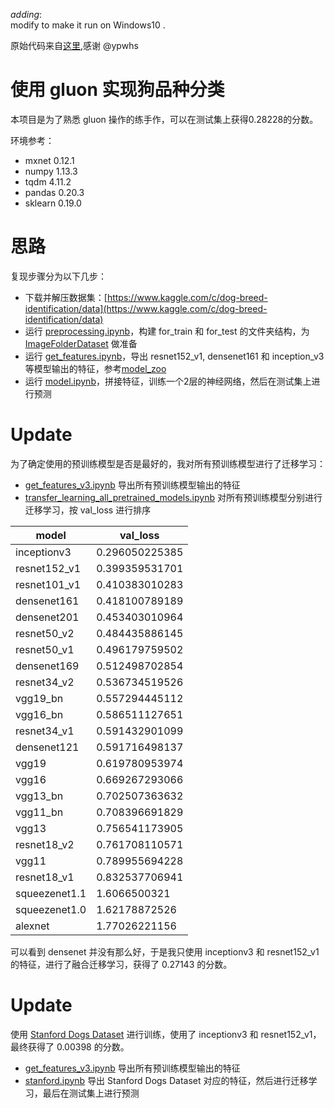 *adding*:  
modify to make it run on Windows10 .  

原始代码来自[这里](https://github.com/ypwhs/DogBreed_gluon),感谢 @ypwhs
# 使用 gluon 实现狗品种分类

本项目是为了熟悉 gluon 操作的练手作，可以在测试集上获得0.28228的分数。

环境参考：

* mxnet 0.12.1
* numpy 1.13.3
* tqdm 4.11.2
* pandas 0.20.3
* sklearn 0.19.0

# 思路

复现步骤分为以下几步：

* 下载并解压数据集：[https://www.kaggle.com/c/dog-breed-identification/data](https://www.kaggle.com/c/dog-breed-identification/data)
* 运行 [preprocessing.ipynb](preprocessing.ipynb)，构建 for_train 和 for_test 的文件夹结构，为 [ImageFolderDataset](https://mxnet.incubator.apache.org/api/python/gluon/data.html?highlight=imagefolderdataset#mxnet.gluon.data.vision.ImageFolderDataset) 做准备
* 运行 [get_features.ipynb](get_features.ipynb)，导出 resnet152_v1, densenet161 和 inception_v3 等模型输出的特征，参考[model_zoo](https://mxnet.incubator.apache.org/versions/master/api/python/gluon/model_zoo.html)
* 运行 [model.ipynb](model.ipynb)，拼接特征，训练一个2层的神经网络，然后在测试集上进行预测

# Update

为了确定使用的预训练模型是否是最好的，我对所有预训练模型进行了迁移学习：

* [get_features_v3.ipynb](get_features_v3.ipynb) 导出所有预训练模型输出的特征
* [transfer_learning_all_pretrained_models.ipynb](transfer_learning_all_pretrained_models.ipynb) 对所有预训练模型分别进行迁移学习，按 val_loss 进行排序

model | val_loss
----|----
inceptionv3 | 0.296050225385
resnet152_v1 | 0.399359531701
resnet101_v1 | 0.410383010283
densenet161 | 0.418100789189
densenet201 | 0.453403010964
resnet50_v2 | 0.484435886145
resnet50_v1 | 0.496179759502
densenet169 | 0.512498702854
resnet34_v2 | 0.536734519526
vgg19_bn | 0.557294445112
vgg16_bn | 0.586511127651
resnet34_v1 | 0.591432901099
densenet121 | 0.591716498137
vgg19 | 0.619780953974
vgg16 | 0.669267293066
vgg13_bn | 0.702507363632
vgg11_bn | 0.708396691829
vgg13 | 0.756541173905
resnet18_v2 | 0.761708110571
vgg11 | 0.789955694228
resnet18_v1 | 0.832537706941
squeezenet1.1 | 1.6066500321
squeezenet1.0 | 1.62178872526
alexnet | 1.77026221156

可以看到 densenet 并没有那么好，于是我只使用 inceptionv3 和 resnet152_v1 的特征，进行了融合迁移学习，获得了 0.27143 的分数。

# Update

使用 [Stanford Dogs Dataset](http://vision.stanford.edu/aditya86/ImageNetDogs/) 进行训练，使用了 inceptionv3 和 resnet152_v1，最终获得了 0.00398 的分数。

* [get_features_v3.ipynb](get_features_v3.ipynb) 导出所有预训练模型输出的特征
* [stanford.ipynb](stanford.ipynb) 导出 Stanford Dogs Dataset 对应的特征，然后进行迁移学习，最后在测试集上进行预测
